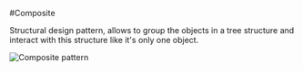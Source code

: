#Composite

Structural design pattern, allows to group the objects in a tree structure and interact with this structure like it's only one object.

![Composite pattern](https://user-images.githubusercontent.com/7755430/63519998-9b6e2380-c4fc-11e9-9097-c9f58d3f8772.png)